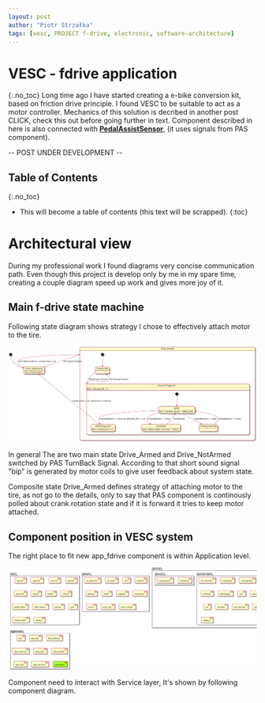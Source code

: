 ```yaml
---
layout: post
author: "Piotr Strzałka"
tags: [vesc, PROJECT f-drive, electronic, software-architecture]
---
```

# VESC - fdrive application
{:.no_toc}
Long time ago I have started creating a e-bike conversion kit, based on friction drive principle. I found VESC to be suitable to act as a motor controller. Mechanics of this solution is decribed in another post CLICK<todo>, check this out before going further in text. 
Component described in here is also connected with **[PedalAssistSensor](_posts/2020-11-07-vesc-custom-application-pas.md)**, (it uses signals from PAS component).

-- POST UNDER DEVELOPMENT -- 
## Table of Contents
{:.no_toc}
* This will become a table of contents (this text will be scrapped).
{:toc}

# Architectural view

During my professional work I found diagrams very concise communication path. Even though this project is develop only by me in my spare time, creating a couple diagram speed up work and gives more joy of it.

## Main f-drive state machine


Following state diagram shows strategy I chose to effectively attach motor to the tire.

![PAS graph](/assets/uml/fdrive-app-sm.png)

In general The are two main state Drive_Armed and Drive_NotArmed switched by PAS TurnBack Signal. According to that short sound signal "bip" is generated by motor coils to give user feedback about system state.

Composite state Drive_Armed defines strategy of attaching motor to the tire, as not go to the details, only to say that PAS component is continously polled about crank rotation state and if it is forward it tries to keep motor attached.

## Component position in VESC system

The right place to fit new app_fdrive component is within Application level.

<img src="/assets/uml/vesc-component-view.png" alt="vesc-system-f-drive"  class="center"/>


Component need to interact with Service layer, It's shown by following component diagram.

